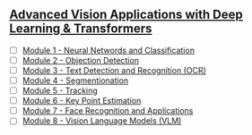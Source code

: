 ## [Advanced Vision Applications with Deep Learning & Transformers](https://courses.opencv.org/courses/course-v1:Advanced-Vision-Applications+Deep-Learning+Transformers/course/)

- [ ] [Module 1 - Neural Networds and Classification](https://github.com/LukeBirkett/study-planner/tree/main/open-cv/transformer/modules/module_1)
- [ ] [Module 2 - Objection Detection](https://github.com/LukeBirkett/study-planner/tree/main/open-cv/transformer/modules/module_2)
- [ ] [Module 3 - Text Detection and Recognition (OCR)](https://github.com/LukeBirkett/study-planner/tree/main/open-cv/transformer/modules/module_3)
- [ ] [Module 4 - Segmentionation](https://github.com/LukeBirkett/study-planner/tree/main/open-cv/transformer/modules/module_4)
- [ ] [Module 5 - Tracking](https://github.com/LukeBirkett/study-planner/tree/main/open-cv/transformer/modules/module_5)
- [ ] [Module 6 - Key Point Estimation](https://github.com/LukeBirkett/study-planner/tree/main/open-cv/transformer/modules/module_6)
- [ ] [Module 7 - Face Recognition and Applications](https://github.com/LukeBirkett/study-planner/tree/main/open-cv/transformer/modules/module_7)
- [ ] [Module 8 - Vision Language Models (VLM)](https://github.com/LukeBirkett/study-planner/tree/main/open-cv/transformer/modules/module_8)
